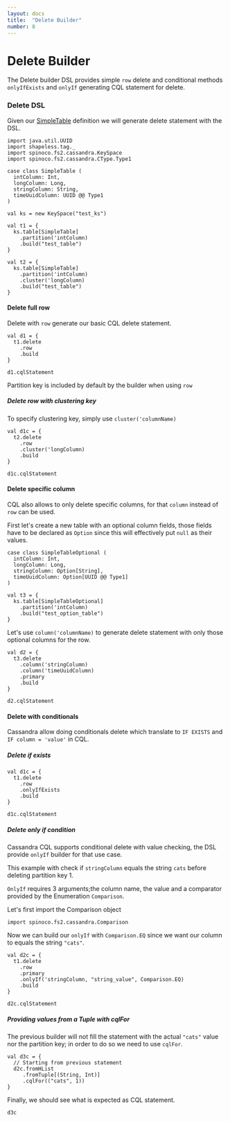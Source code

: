 ```yaml
---
layout: docs
title:  "Delete Builder"
number: 8
---
```


# Delete Builder

The Delete builder DSL provides simple `row` delete and conditional methods `onlyIfExists` and `onlyIf` generating CQL statement for delete.

### Delete DSL

Given our [SimpleTable](./table) definition we will generate delete statement with the DSL.

```tut:book:invisible
import java.util.UUID
import shapeless.tag._
import spinoco.fs2.cassandra.KeySpace
import spinoco.fs2.cassandra.CType.Type1

case class SimpleTable (
  intColumn: Int,
  longColumn: Long,
  stringColumn: String,
  timeUuidColumn: UUID @@ Type1
)

val ks = new KeySpace("test_ks")

val t1 = {
  ks.table[SimpleTable]
    .partition('intColumn)
    .build("test_table")
}

val t2 = {
  ks.table[SimpleTable]
    .partition('intColumn)
    .cluster('longColumn)
    .build("test_table")
}
```

#### Delete full row

Delete with `row` generate our basic CQL delete statement.

```tut:book:silent
val d1 = {
  t1.delete
    .row
    .build
}
```

```tut:book
d1.cqlStatement
```

Partition key is included by default by the builder when using `row`

##### Delete row with clustering key

To specify clustering key, simply use `cluster('columnName)`

```tut:book:silent
val d1c = {
  t2.delete
    .row
    .cluster('longColumn)
    .build
}
```

```tut:book
d1c.cqlStatement
```

#### Delete specific column 

CQL also allows to only delete specific columns, for that `column` instead of `row` can be used.

First let's create a new table with an optional column fields, those fields have to be declared 
as `Option` since this will effectively put `null` as their values.

```tut:book:silent
case class SimpleTableOptional (
  intColumn: Int,
  longColumn: Long,
  stringColumn: Option[String],
  timeUuidColumn: Option[UUID @@ Type1]
)

val t3 = {
  ks.table[SimpleTableOptional]
    .partition('intColumn)
    .build("test_option_table")
}
```

Let's use `column('columnName)` to generate delete statement with only those optional columns for the row.

```tut:book:silent
val d2 = {
  t3.delete
    .column('stringColumn)
    .column('timeUuidColumn)
    .primary
    .build
}
```

```tut:book
d2.cqlStatement
```

#### Delete with conditionals

Cassandra allow doing conditionals delete which translate to `IF EXISTS` and `IF column = 'value'` in CQL.

##### Delete if exists

```tut:book:silent
val d1c = {
  t1.delete
    .row
    .onlyIfExists
    .build
}
```

```tut:book
d1c.cqlStatement
```

##### Delete only if condition

Cassandra CQL supports conditional delete with value checking, the DSL provide `onlyIf` builder for that use case. 

This example with check if `stringColumn` equals the string `cats` before deleting partition key 1.

`OnlyIf` requires 3 arguments;the column name, the value and a comparator provided by the Enumeration `Comparison`.

Let's first import the Comparison object

```tut:book:silent
import spinoco.fs2.cassandra.Comparison
```

Now we can build our `onlyIf` with `Comparison.EQ` since we want our column to equals the string `"cats"`.

```tut:book:silent
val d2c = {
  t1.delete
    .row
    .primary
    .onlyIf('stringColumn, "string_value", Comparison.EQ)
    .build
}
```

```tut:book
d2c.cqlStatement
```

##### Providing values from a Tuple with cqlFor

The previous builder will not fill the statement with the actual `"cats"` value nor the partition key;
in order to do so we need to use `cqlFor`.

```tut:book:silent
val d3c = { 
  // Starting from previous statement
  d2c.fromHList
     .fromTuple[(String, Int)]
     .cqlFor(("cats", 1))
}
```

Finally, we should see what is expected as CQL statement.

```tut:book
d3c
```

